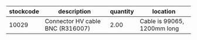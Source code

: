 |stockcode|description|quantity|location|
|---------|-----------|--------|--------|
|10029|Connector  HV cable BNC (R316007)|2.00|Cable is 99065, 1200mm long|
